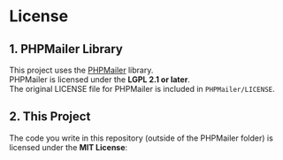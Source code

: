 # License

## 1. PHPMailer Library

This project uses the [PHPMailer](https://github.com/PHPMailer/PHPMailer) library.  
PHPMailer is licensed under the **LGPL 2.1 or later**.  
The original LICENSE file for PHPMailer is included in `PHPMailer/LICENSE`.  

## 2. This Project

The code you write in this repository (outside of the PHPMailer folder) is licensed under the **MIT License**:

